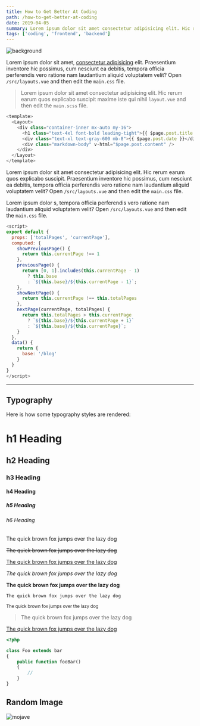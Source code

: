 ```yaml
---
title: How to Get Better At Coding
path: /how-to-get-better-at-coding
date: 2019-04-05
summary: Lorem ipsum dolor sit amet consectetur adipisicing elit. Hic rerum earum quos explicabo suscipit maxime iste qui nihil. Reiciendis asperiores minus necessitatibus
tags: ['coding', 'frontend', 'backend']
---
```


![background](./images/blog_bg_2.jpg)

Lorem ipsum dolor sit amet, [consectetur adipisicing](https://google.ca) elit. Praesentium inventore hic possimus, cum nesciunt ea debitis, tempora officia perferendis vero ratione nam laudantium aliquid voluptatem velit? Open `/src/layouts.vue` and then edit the `main.css` file.

> Lorem ipsum dolor sit amet consectetur adipisicing elit. Hic rerum earum quos explicabo suscipit maxime iste qui nihil `layout.vue` and then edit the `main.scss` file.

```js
<template>
  <Layout>
    <div class="container-inner mx-auto my-16">
      <h1 class="text-4xl font-bold leading-tight">{{ $page.post.title }}</h1>
      <div class="text-xl text-gray-600 mb-8">{{ $page.post.date }}</div>
      <div class="markdown-body" v-html="$page.post.content" />
    </div>
  </Layout>
</template>
```

Lorem ipsum dolor sit amet consectetur adipisicing elit. Hic rerum earum quos explicabo suscipit. Praesentium inventore hic possimus, cum nesciunt ea debitis, tempora officia perferendis vero ratione nam laudantium aliquid voluptatem velit? Open `/src/layouts.vue` and then edit the `main.css` file.

Lorem ipsum dolor s, tempora officia perferendis vero ratione nam laudantium aliquid voluptatem velit? Open `/src/layouts.vue` and then edit the `main.css` file.

```js
<script>
export default {
  props: ['totalPages', 'currentPage'],
  computed: {
    showPreviousPage() {
      return this.currentPage !== 1
    },
    previousPage() {
      return [0, 1].includes(this.currentPage - 1)
        ? this.base
        : `${this.base}/${this.currentPage - 1}`;
    },
    showNextPage() {
      return this.currentPage !== this.totalPages
    },
    nextPage(currentPage, totalPages) {
      return this.totalPages > this.currentPage
        ? `${this.base}/${this.currentPage + 1}`
        : `${this.base}/${this.currentPage}`;
    }
  },
  data() {
    return {
      base: '/blog'
    }
  }
}
</script>
```

---

## Typography

Here is how some typography styles are rendered:

# h1 Heading
## h2 Heading
### h3 Heading
#### h4 Heading
##### h5 Heading
###### h6 Heading

The quick brown fox jumps over the lazy dog

<s>The quick brown fox jumps over the lazy dog</s>

<u>The quick brown fox jumps over the lazy dog</u>

_The quick brown fox jumps over the lazy dog_

**The quick brown fox jumps over the lazy dog**

`The quick brown fox jumps over the lazy dog`

<small>The quick brown fox jumps over the lazy dog</small>

> The quick brown fox jumps over the lazy dog

[The quick brown fox jumps over the lazy dog](https://google.ca)

```php
<?php

class Foo extends bar
{
    public function fooBar()
    {
        //
    }
}
```

## Random Image

![mojave](./images/mojave-night.jpg)
